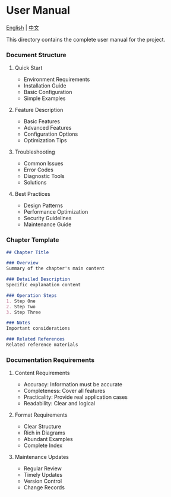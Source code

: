 # User Manual

[English](./README_EN.md) | [中文](./README_CN.md)

This directory contains the complete user manual for the project.

### Document Structure
1. Quick Start
   - Environment Requirements
   - Installation Guide
   - Basic Configuration
   - Simple Examples

2. Feature Description
   - Basic Features
   - Advanced Features
   - Configuration Options
   - Optimization Tips

3. Troubleshooting
   - Common Issues
   - Error Codes
   - Diagnostic Tools
   - Solutions

4. Best Practices
   - Design Patterns
   - Performance Optimization
   - Security Guidelines
   - Maintenance Guide

### Chapter Template
```markdown
## Chapter Title

### Overview
Summary of the chapter's main content

### Detailed Description
Specific explanation content

### Operation Steps
1. Step One
2. Step Two
3. Step Three

### Notes
Important considerations

### Related References
Related reference materials
```

### Documentation Requirements
1. Content Requirements
   - Accuracy: Information must be accurate
   - Completeness: Cover all features
   - Practicality: Provide real application cases
   - Readability: Clear and logical

2. Format Requirements
   - Clear Structure
   - Rich in Diagrams
   - Abundant Examples
   - Complete Index

3. Maintenance Updates
   - Regular Review
   - Timely Updates
   - Version Control
   - Change Records
